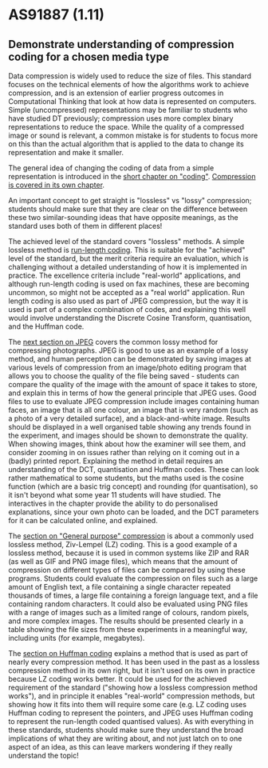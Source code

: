 # AS91887 (1.11)

## Demonstrate understanding of compression coding for a chosen media type

Data compression is widely used to reduce the size of files.
This standard focuses on the technical elements of how the algorithms work to achieve compression, and is an extension of earlier progress outcomes in Computational Thinking that look at how data is represented on computers.
Simple (uncompressed) representations may be familiar to students who have studied DT previously; compression uses more complex binary representations to reduce the space.
While the quality of a compressed image or sound is relevant, a common mistake is for students to focus more on this than the actual algorithm that is applied to the data to change its representation and make it smaller.

The general idea of changing the coding of data from a simple representation is introduced in the [short chapter on "coding"](chapters/coding-introduction.html).
[Compression is covered in its own chapter](chapters/coding-compression.html).

An important concept to get straight is "lossless" vs "lossy" compression; students should make sure that they are clear on the difference between these two similar-sounding ideas that have opposite meanings, as the standard uses both of them in different places!

The achieved level of the standard covers "lossless" methods.
A simple lossless method is [run-length coding](chapters/coding-compression.html#run-length-encoding).
This is suitable for the "achieved" level of the standard, but the merit criteria require an evaluation, which is challenging without a detailed understanding of how it is implemented in practice.
The excellence criteria include "real-world" applications, and although run-length coding is used on fax machines, these are becoming uncommon, so might not be accepted as a "real world" application.
Run length coding is also used as part of JPEG compression, but the way it is used is part of a complex combination of codes, and explaining this well would involve understanding the Discrete Cosine Transform, quantisation, and the Huffman code.

The [next section on JPEG](chapters/coding-compression.html#image-compression-using-jpeg) covers the common lossy method for compressing photographs.
JPEG is good to use as an example of a lossy method, and human perception can be demonstrated by saving images at various levels of compression from an image/photo editing program that allows you to choose the quality of the file being saved - students can compare the quality of the image with the amount of space it takes to store, and explain this in terms of how the general principle that JPEG uses.
Good files to use to evaluate JPEG compression include images containing human faces, an image that is all one colour, an image that is very random (such as a photo of a very detailed surface), and a black-and-white image.
Results should be displayed in a well organised table showing any trends found in the experiment, and images should be shown to demonstrate the quality.
When showing images, think about how the examiner will see them, and consider zooming in on issues rather than relying on it coming out in a (badly) printed report.
Explaining the method in detail requires an understanding of the DCT, quantisation and Huffman codes.
These can look rather mathematical to some students, but the maths used is the cosine function (which are a basic trig concept) and rounding (for quantisation), so it isn't beyond what some year 11 students will have studied.
The interactives in the chapter provide the ability to do personalised explanations, since your own photo can be loaded, and the DCT parameters for it can be calculated online, and explained.

The [section on "General purpose" compression](chapters/coding-compression.html#general-purpose-compression) is about a commonly used lossless method, Ziv-Lempel (LZ) coding.
This is a good example of a lossless method, because it is used in common systems like ZIP and RAR (as well as GIF and PNG image files), which means that the amount of compression on different types of files can be compared by using these programs.
Students could evaluate the compression on files such as a large amount of English text, a file containing a single character repeated thousands of times, a large file containing a foreign language text, and a file containing random characters.
It could also be evaluated using PNG files with a range of images such as a limited range of colours, random pixels, and more complex images.
The results should be presented clearly in a table showing the file sizes from these experiments in a meaningful way, including units (for example, megabytes).

The [section on Huffman coding](chapters/coding-compression.html#huffman-coding) explains a method that is used as part of nearly every compression method.
It has been used in the past as a lossless compression method in its own right, but it isn't used on its own in practice because LZ coding works better.
It could be used for the achieved requirement of the standard ("showing how a lossless compression method works"), and in principle it enables "real-world" compression methods, but showing how it fits into them will require some care (e.g. LZ coding uses Huffman coding to represent the pointers, and JPEG uses Huffman coding to represent the run-length coded quantised values).
As with everything in these standards, students should make sure they understand the broad implications of what they are writing about, and not just latch on to one aspect of an idea, as this can leave markers wondering if they really understand the topic!
